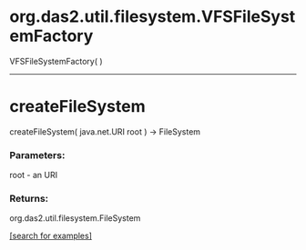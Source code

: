 # org.das2.util.filesystem.VFSFileSystemFactory
VFSFileSystemFactory( )


***
<a name="createFileSystem"></a>
# createFileSystem
createFileSystem( java.net.URI root ) &rarr; FileSystem



### Parameters:
root - an URI

### Returns:
org.das2.util.filesystem.FileSystem


<a href="https://github.com/autoplot/dev/search?q=createFileSystem&unscoped_q=createFileSystem">[search for examples]</a>


